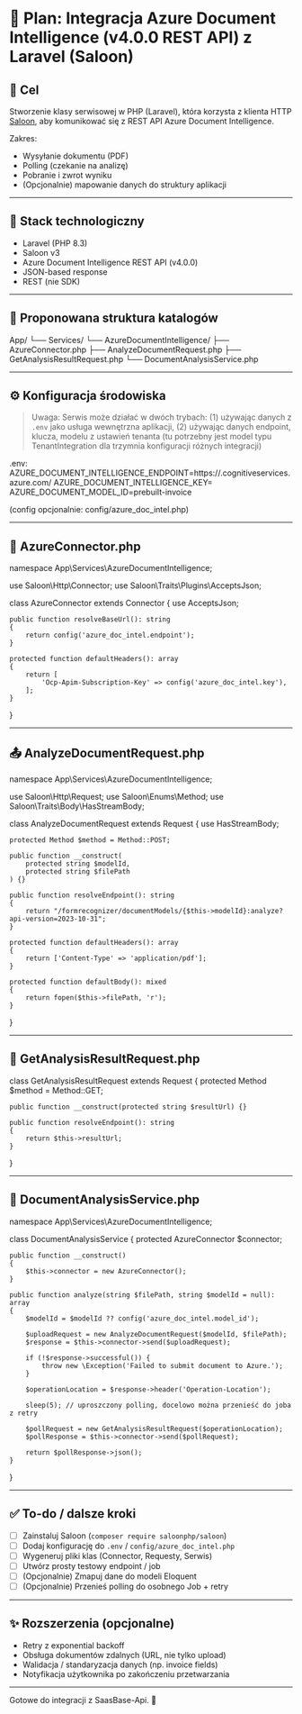 # 📄 Plan: Integracja Azure Document Intelligence (v4.0.0 REST API) z Laravel (Saloon)

## 🎯 Cel

Stworzenie klasy serwisowej w PHP (Laravel), która korzysta z klienta HTTP [Saloon](https://docs.saloon.dev/), aby komunikować się z REST API Azure Document Intelligence.

Zakres:
- Wysyłanie dokumentu (PDF)
- Polling (czekanie na analizę)
- Pobranie i zwrot wyniku
- (Opcjonalnie) mapowanie danych do struktury aplikacji

---

## 🧱 Stack technologiczny

- Laravel (PHP 8.3)
- Saloon v3
- Azure Document Intelligence REST API (v4.0.0)
- JSON-based response
- REST (nie SDK)

---

## 📁 Proponowana struktura katalogów

App/
└── Services/
    └── AzureDocumentIntelligence/
        ├── AzureConnector.php
        ├── AnalyzeDocumentRequest.php
        ├── GetAnalysisResultRequest.php
        └── DocumentAnalysisService.php

---

## ⚙️ Konfiguracja środowiska

> Uwaga: Serwis może działać w dwóch trybach: (1) używając danych z `.env` jako usługa wewnętrzna aplikacji, (2) używając danych endpoint, klucza, modelu z ustawień tenanta (tu potrzebny jest model typu TenantIntegration dla trzymnia konfiguracji różnych integracji)

.env:
AZURE_DOCUMENT_INTELLIGENCE_ENDPOINT=https://<your-resource-name>.cognitiveservices.azure.com/
AZURE_DOCUMENT_INTELLIGENCE_KEY=<your-key>
AZURE_DOCUMENT_MODEL_ID=prebuilt-invoice

(config opcjonalnie: config/azure_doc_intel.php)

---

## 🔌 AzureConnector.php

namespace App\Services\AzureDocumentIntelligence;

use Saloon\Http\Connector;
use Saloon\Traits\Plugins\AcceptsJson;

class AzureConnector extends Connector
{
    use AcceptsJson;

    public function resolveBaseUrl(): string
    {
        return config('azure_doc_intel.endpoint');
    }

    protected function defaultHeaders(): array
    {
        return [
            'Ocp-Apim-Subscription-Key' => config('azure_doc_intel.key'),
        ];
    }
}

---

## 📤 AnalyzeDocumentRequest.php

namespace App\Services\AzureDocumentIntelligence;

use Saloon\Http\Request;
use Saloon\Enums\Method;
use Saloon\Traits\Body\HasStreamBody;

class AnalyzeDocumentRequest extends Request
{
    use HasStreamBody;

    protected Method $method = Method::POST;

    public function __construct(
        protected string $modelId,
        protected string $filePath
    ) {}

    public function resolveEndpoint(): string
    {
        return "/formrecognizer/documentModels/{$this->modelId}:analyze?api-version=2023-10-31";
    }

    protected function defaultHeaders(): array
    {
        return ['Content-Type' => 'application/pdf'];
    }

    protected function defaultBody(): mixed
    {
        return fopen($this->filePath, 'r');
    }
}

---

## 🔁 GetAnalysisResultRequest.php

class GetAnalysisResultRequest extends Request
{
    protected Method $method = Method::GET;

    public function __construct(protected string $resultUrl) {}

    public function resolveEndpoint(): string
    {
        return $this->resultUrl;
    }
}

---

## 🧠 DocumentAnalysisService.php

namespace App\Services\AzureDocumentIntelligence;

class DocumentAnalysisService
{
    protected AzureConnector $connector;

    public function __construct()
    {
        $this->connector = new AzureConnector();
    }

    public function analyze(string $filePath, string $modelId = null): array
    {
        $modelId = $modelId ?? config('azure_doc_intel.model_id');

        $uploadRequest = new AnalyzeDocumentRequest($modelId, $filePath);
        $response = $this->connector->send($uploadRequest);

        if (!$response->successful()) {
            throw new \Exception('Failed to submit document to Azure.');
        }

        $operationLocation = $response->header('Operation-Location');

        sleep(5); // uproszczony polling, docelowo można przenieść do joba z retry

        $pollRequest = new GetAnalysisResultRequest($operationLocation);
        $pollResponse = $this->connector->send($pollRequest);

        return $pollResponse->json();
    }
}

---

## ✅ To-do / dalsze kroki

- [ ] Zainstaluj Saloon (`composer require saloonphp/saloon`)
- [ ] Dodaj konfigurację do `.env` / `config/azure_doc_intel.php`
- [ ] Wygeneruj pliki klas (Connector, Requesty, Serwis)
- [ ] Utwórz prosty testowy endpoint / job
- [ ] (Opcjonalnie) Zmapuj dane do modeli Eloquent
- [ ] (Opcjonalnie) Przenieś polling do osobnego Job + retry

---

## ✨ Rozszerzenia (opcjonalne)

- Retry z exponential backoff
- Obsługa dokumentów zdalnych (URL, nie tylko upload)
- Walidacja / standaryzacja danych (np. invoice fields)
- Notyfikacja użytkownika po zakończeniu przetwarzania

---

Gotowe do integracji z SaasBase-Api. 🚀
